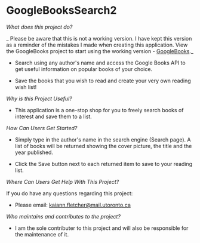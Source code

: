 # GoogleBooksSearch2

_What does this project do?_

_ Please be aware that this is not a working version. I have kept this version as a reminder of the mistakes I made when creating this application. View the GoogleBooks project to start using the working version - [GoogleBooks](https://github.com/KaiAnnFletcher/GoogleBooks.git)._

* Search using any author's name and access the Google Books API to get useful information on popular books of your choice.

* Save the books that you wish to read and create your very own reading wish list!

_Why is this Project Useful?_

* This application is a one-stop shop for you to freely search books of interest and save them to a list.

_How Can Users Get Started?_

* Simply type in the author's name in the search engine (Search page). A list of books will be returned showing the cover picture, the title and the year published. 

* Click the Save button next to each returned item to save to your reading list. 

_Where Can Users Get Help With This Project?_

If you do have any questions regarding this project:
* Please email: kaiann.fletcher@mail.utoronto.ca

_Who maintains and contributes to the project?_

* I am the sole contributer to this project and will also be responsible for the maintenance of it.
